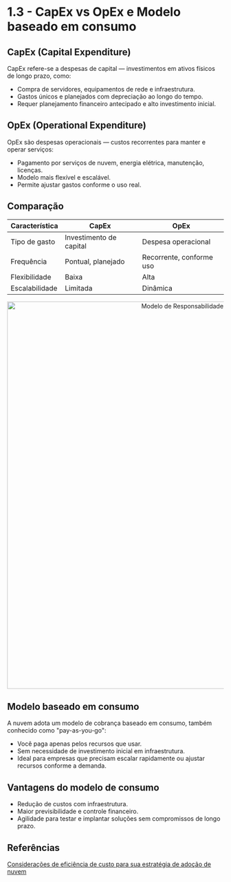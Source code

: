 # 1.3 - CapEx vs OpEx e Modelo baseado em consumo

## CapEx (Capital Expenditure)

CapEx refere-se a despesas de capital — investimentos em ativos físicos de longo prazo, como:

- Compra de servidores, equipamentos de rede e infraestrutura.
- Gastos únicos e planejados com depreciação ao longo do tempo.
- Requer planejamento financeiro antecipado e alto investimento inicial.

## OpEx (Operational Expenditure)

OpEx são despesas operacionais — custos recorrentes para manter e operar serviços:

- Pagamento por serviços de nuvem, energia elétrica, manutenção, licenças.
- Modelo mais flexível e escalável.
- Permite ajustar gastos conforme o uso real.

## Comparação

| Característica       | CapEx                          | OpEx                          |
|----------------------|--------------------------------|-------------------------------|
| Tipo de gasto        | Investimento de capital        | Despesa operacional           |
| Frequência           | Pontual, planejado             | Recorrente, conforme uso      |
| Flexibilidade        | Baixa                          | Alta                          |
| Escalabilidade       | Limitada                       | Dinâmica                      |

<p align="center">
  <img src="https://blogger.googleusercontent.com/img/b/R29vZ2xl/AVvXsEgfnXN-eTCh_vkbCIBmLgR_bnXixOUKnE-KLVgg8nASRJ-byftK-dbCsd6zlZY1aEYndJdvnLvz79nRll3W4EW9S9TTPW09lPRRTjzT6QhJi4Pbw-ZW2uk1UHKz2rgpH3Vj4Ohr-EhescvpeJESGjBSxeiIByahNR8RSrmRxTg4IlOj8x-QkY_tV4u_ArF5/s738/capex_opex.png" 
       alt="Modelo de Responsabilidade Compartilhada" 
       width="900"/>
</p>


## Modelo baseado em consumo

A nuvem adota um modelo de cobrança baseado em consumo, também conhecido como "pay-as-you-go":

- Você paga apenas pelos recursos que usar.
- Sem necessidade de investimento inicial em infraestrutura.
- Ideal para empresas que precisam escalar rapidamente ou ajustar recursos conforme a demanda.

## Vantagens do modelo de consumo

- Redução de custos com infraestrutura.
- Maior previsibilidade e controle financeiro.
- Agilidade para testar e implantar soluções sem compromissos de longo prazo.


## Referências

[Considerações de eficiência de custo para sua estratégia de adoção de nuvem](https://learn.microsoft.com/pt-br/azure/cloud-adoption-framework/strategy/inform/cost-efficiency)


